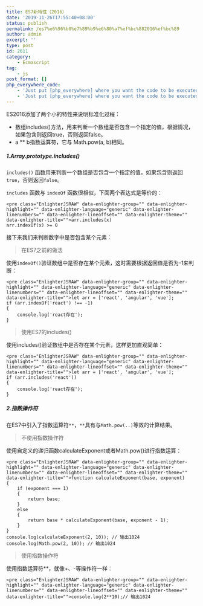 ```yaml
---
title: ES7新特性（2016）
date: '2019-11-26T17:55:40+08:00'
status: publish
permalink: /es7%e6%96%b0%e7%89%b9%e6%80%a7%ef%bc%882016%ef%bc%89
author: admin
excerpt: ''
type: post
id: 2611
category:
    - Ecmascript
tag:
    - js
post_format: []
php_everywhere_code:
    - 'Just put [php_everywhere] where you want the code to be executed.'
    - 'Just put [php_everywhere] where you want the code to be executed.'
---
```

ES2016添加了两个小的特性来说明标准化过程：

- 数组includes()方法，用来判断一个数组是否包含一个指定的值，根据情况，如果包含则返回true，否则返回false。
- a \*\* b指数运算符，它与 Math.pow(a, b)相同。

##### 1.Array.prototype.includes()

`includes()` 函数用来判断一个数组是否包含一个指定的值，如果包含则返回 `true`，否则返回`false`。

`includes` 函数与 `indexOf` 函数很相似，下面两个表达式是等价的：

```
<pre class="EnlighterJSRAW" data-enlighter-group="" data-enlighter-highlight="" data-enlighter-language="generic" data-enlighter-linenumbers="" data-enlighter-lineoffset="" data-enlighter-theme="" data-enlighter-title="">arr.includes(x)
arr.indexOf(x) >= 0
```

接下来我们来判断数字中是否包含某个元素：

> 在ES7之前的做法

使用`indexOf()`验证数组中是否存在某个元素，这时需要根据返回值是否为-1来判断：

```
<pre class="EnlighterJSRAW" data-enlighter-group="" data-enlighter-highlight="" data-enlighter-language="generic" data-enlighter-linenumbers="" data-enlighter-lineoffset="" data-enlighter-theme="" data-enlighter-title="">let arr = ['react', 'angular', 'vue'];
if (arr.indexOf('react') !== -1)
{
    console.log('react存在');
}
```

> 使用ES7的includes()

使用includes()验证数组中是否存在某个元素，这样更加直观简单：

```
<pre class="EnlighterJSRAW" data-enlighter-group="" data-enlighter-highlight="" data-enlighter-language="generic" data-enlighter-linenumbers="" data-enlighter-lineoffset="" data-enlighter-theme="" data-enlighter-title="">let arr = ['react', 'angular', 'vue'];
if (arr.includes('react'))
{
    console.log('react存在');
}
```

##### 2.指数操作符

在ES7中引入了指数运算符`**`，`**`具有与`Math.pow(..)`等效的计算结果。

> 不使用指数操作符

使用自定义的递归函数calculateExponent或者Math.pow()进行指数运算：

```
<pre class="EnlighterJSRAW" data-enlighter-group="" data-enlighter-highlight="" data-enlighter-language="generic" data-enlighter-linenumbers="" data-enlighter-lineoffset="" data-enlighter-theme="" data-enlighter-title="">function calculateExponent(base, exponent)
{
    if (exponent === 1)
    {
        return base;
    }
    else
    {
        return base * calculateExponent(base, exponent - 1);
    }
}
console.log(calculateExponent(2, 10)); // 输出1024
console.log(Math.pow(2, 10)); // 输出1024
```

> 使用指数操作符

使用指数运算符\*\*，就像+、-等操作符一样：

```
<pre class="EnlighterJSRAW" data-enlighter-group="" data-enlighter-highlight="" data-enlighter-language="generic" data-enlighter-linenumbers="" data-enlighter-lineoffset="" data-enlighter-theme="" data-enlighter-title="">console.log(2**10);// 输出1024
```